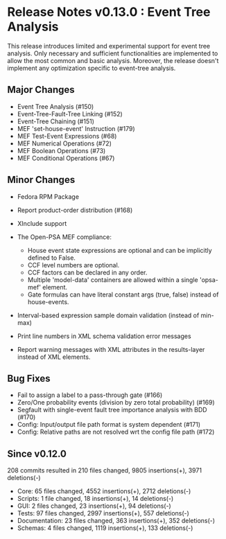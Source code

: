 # Release Notes v0.13.0 : Event Tree Analysis

This release introduces limited and experimental support for event tree analysis.
Only necessary and sufficient functionalities are implemented
to allow the most common and basic analysis.
Moreover, the release doesn't implement any optimization specific to event-tree analysis.


## Major Changes

- Event Tree Analysis (#150)
- Event-Tree-Fault-Tree Linking (#152)
- Event-Tree Chaining (#151)
- MEF 'set-house-event' Instruction (#179)
- MEF Test-Event Expressions (#68)
- MEF Numerical Operations (#72)
- MEF Boolean Operations (#73)
- MEF Conditional Operations (#67)


## Minor Changes

- Fedora RPM Package

- Report product-order distribution (#168)

- XInclude support

- The Open-PSA MEF compliance:

    * House event state expressions are optional and can be implicitly defined to False.
    * CCF level numbers are optional.
    * CCF factors can be declared in any order.
    * Multiple 'model-data' containers are allowed within a single 'opsa-mef' element.
    * Gate formulas can have literal constant args (true, false) instead of house-events.

- Interval-based expression sample domain validation (instead of min-max)

- Print line numbers in XML schema validation error messages

- Report warning messages with XML attributes in the results-layer instead of XML elements.


## Bug Fixes

- Fail to assign a label to a pass-through gate (#166)
- Zero/One probability events (division by zero total probability) (#169)
- Segfault with single-event fault tree importance analysis with BDD (#170)
- Config: Input/output file path format is system dependent (#171)
- Config: Relative paths are not resolved wrt the config file path (#172)


## Since v0.12.0

208 commits resulted in 210 files changed, 9805 insertions(+), 3971 deletions(-)

- Core: 65 files changed, 4552 insertions(+), 2712 deletions(-)
- Scripts: 1 file changed, 18 insertions(+), 14 deletions(-)
- GUI: 2 files changed, 23 insertions(+), 94 deletions(-)
- Tests: 97 files changed, 2997 insertions(+), 557 deletions(-)
- Documentation: 23 files changed, 363 insertions(+), 352 deletions(-)
- Schemas: 4 files changed, 1119 insertions(+), 133 deletions(-)

